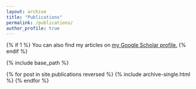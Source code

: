 ```yaml
---
layout: archive
title: "Publications"
permalink: /publications/
author_profile: true
---
```


{% if 1 %}
  You can also find my articles on <u><a href="{{https://scholar.google.com/citations?user=EwQEzCsAAAAJ&hl=en}}">my Google Scholar profile</a>.</u>
{% endif %}

{% include base_path %}

{% for post in site.publications reversed %}
  {% include archive-single.html %}
{% endfor %}
